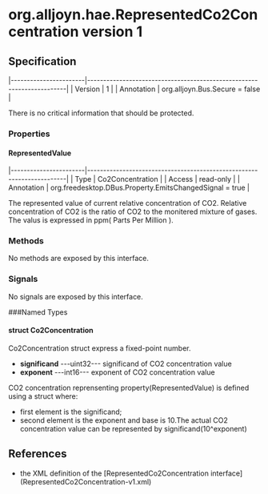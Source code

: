 # org.alljoyn.hae.RepresentedCo2Concentration version 1

## Specification

|-----------------------|-----------------------------------------------------------------------|
| Version               | 1                                                                     |
| Annotation            | org.alljoyn.Bus.Secure = false                                        |

There is no critical information that should be protected.

### Properties

#### RepresentedValue

|-----------------------|-----------------------------------------------------------------------|
| Type                  | Co2Concentration                                                      |
| Access                | read-only                                                             |
| Annotation            | org.freedesktop.DBus.Property.EmitsChangedSignal = true               |

The represented value of current relative concentration of CO2.
Relative concentration of CO2 is the ratio of CO2 to the monitered mixture of 
gases.
The valus is expressed in ppm( Parts Per Million ).

### Methods

No methods are exposed by this interface.

### Signals

No signals are exposed by this interface.

###Named Types
#### struct Co2Concentration
Co2Concentration struct express a fixed-point number.
  * **significand**  ---uint32--- significand of CO2 concentration value
  * **exponent**  ---int16--- exponent of CO2 concentration value

CO2 concentration reprensenting property(RepresentedValue)
is defined using a struct where:
  * first element is the significand;
  * second element is the exponent and base is 10.The actual CO2 concentration 
    value can be represented by significand(10^exponent)
## References
  * the XML definition of the [RepresentedCo2Concentration interface] 
    (RepresentedCo2Concentration-v1.xml)

